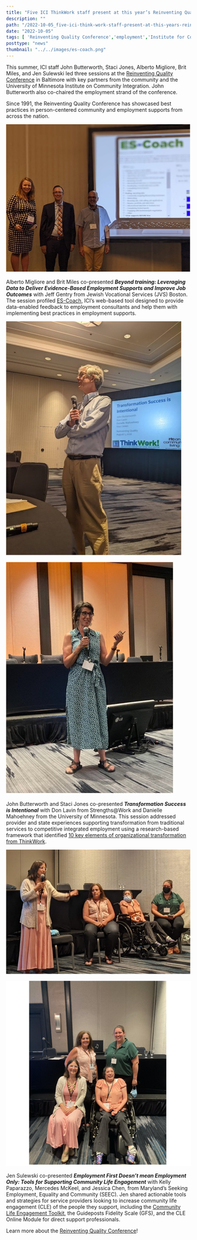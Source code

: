 ```yaml
---
title: "Five ICI ThinkWork staff present at this year’s Reinventing Quality Conference in Baltimore!"
description: ""
path: "/2022-10-05_five-ici-think-work-staff-present-at-this-years-reinventing-quality-conference-in-baltimore"
date: "2022-10-05"
tags: [ 'Reinventing Quality Conference','employment','Institute for Comunity Inclusion']
posttype: "news"
thumbnail: "../../images/es-coach.png"
---
```

This summer, ICI staff John Butterworth, Staci Jones, Alberto Migliore, Brit Miles, and Jen Sulewski led three sessions at the [Reinventing Quality Conference](https://reinventingquality.org/about-reinventing-quality) in Baltimore with key partners from the community and the University of Minnesota Institute on Community Integration. John Butterworth also co-chaired the employment strand of the conference.

Since 1991, the Reinventing Quality Conference has showcased best practices in person-centered community and employment supports from across the nation.

![Brit Miles, Jeff Gentry, and Alberto Migliore presenting ES-Coach at the Reinventing Quality Conference](../../images/ici-staff-presenting-es-coach.jpeg "Brit Miles, Jeff Gentry, and Alberto Migliore presenting ES-Coach at the Reinventing Quality Conference")

Alberto Migliore and Brit Miles co-presented **_Beyond training: Leveraging Data to Deliver Evidence-Based Employment Supports and Improve Job Outcomes_** with Jeff Gentry from Jewish Vocational Services (JVS) Boston. The session profiled [ES-Coach](http://es-coach.org/), ICI’s web-based tool designed to provide data-enabled feedback to employment consultants and help them with implementing best practices in employment supports.

![John Butterworth presenting at the Reinventing Quality Conference](../../images/john-butterworth-at-conference.jpeg "John Butterworth presenting at the Reinventing Quality Conference")



![Staci Jones presenting at the Reinventing Quality Conference](../../images/staci-jones-at-conference.jpeg "Staci Jones presenting at the Reinventing Quality Conference")



John Butterworth and Staci Jones co-presented **_Transformation Success is Intentional_** with Don Lavin from Strengths@Work and Danielle Mahoehney from the University of Minnesota. This session addressed provider and state experiences supporting transformation from traditional services to competitive integrated employment using a research-based framework that identified [10 key elements of organizational transformation from ThinkWork](https://act.thinkwork.org/).

![Jen Sulewski co-presents with Kelly Paparazzo, Jessica Chen, and Mercedes McKeel at the Reinventing Quality Conference](../../images/jen-sulewski-at-conference.jpeg "Jen Sulewski co-presents with Kelly Paparazzo, Jessica Chen, and Mercedes McKeel at the Reinventing Quality Conference")


![Co-presenters clockwise from bottom left: Jen Sulewski, Kelly Paparazzo, Mercedes McKeel, and Jessica Chen](../../images/ici-staff-at-conference.png "Co-presenters clockwise from bottom left: Jen Sulewski, Kelly Paparazzo, Mercedes McKeel, and Jessica Chen")


Jen Sulewski co-presented **_Employment First Doesn’t mean Employment Only: Tools for Supporting Community Life Engagement_** with Kelly Paparazzo, Mercedes McKeel, and Jessica Chen, from Maryland’s Seeking Employment, Equality and Community (SEEC). Jen shared actionable tools and strategies for service providers looking to increase community life engagement (CLE) of the people they support, including the [Community Life Engagement Toolkit](https://cletoolkit.communityinclusion.org/), the Guideposts Fidelity Scale (GFS), and the CLE Online Module for direct support professionals.

Learn more about the [Reinventing Quality Conference](https://reinventingquality.org/about-reinventing-quality)!